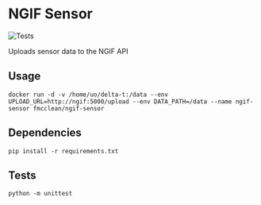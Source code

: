 # NGIF Sensor

![Tests](https://github.com/fmcclean/ngif-sensor/workflows/Tests/badge.svg)

Uploads sensor data to the NGIF API

## Usage
`docker run -d -v /home/uo/delta-t:/data --env UPLOAD_URL=http://ngif:5000/upload --env DATA_PATH=/data --name ngif-sensor fmcclean/ngif-sensor` 

## Dependencies
`pip install -r requirements.txt`

## Tests
`python -m unittest`
